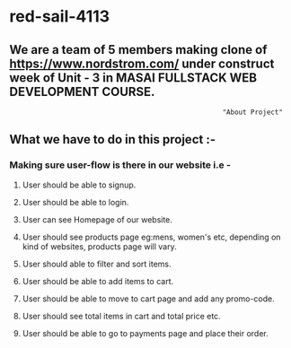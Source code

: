 # red-sail-4113


## We are a team of 5 members making clone of  https://www.nordstrom.com/ under construct week of Unit - 3 in MASAI FULLSTACK WEB DEVELOPMENT COURSE.

 
                                                         "About Project"
                                                         
                                                         
## What we have to do in this project :-


### Making sure user-flow is there in our website i.e -

1. User should be able to signup.

2. User should be able to login.

3. User can see Homepage of our website.

4. User should see products page eg:mens, women's etc, depending on kind of websites, products page will vary.

5. User should able to filter and sort items.

6. User should be able to add items to cart.

7. User should be able to move to cart page and add any promo-code.

8. User should see total items in cart and total price etc.

9. User should be able to go to payments page and place their order.                                                   
                                                         
                                                         
                                                         
                                                         
                                                         
                                                         
                                                         
                                                         
                                                         
                                                         
                                                         
                                                         
                                                         
                                                         
                                                         
                                                         
                                                         
                                                         
                                                         
                                                         
                                                         
                                                         
                                                         

